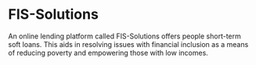 # FIS-Solutions
An online lending platform called FIS-Solutions offers people short-term soft loans. This aids in resolving issues with financial inclusion as a means of reducing poverty and empowering those with low incomes.
